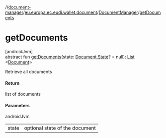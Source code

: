 //[document-manager](../../../index.md)/[eu.europa.ec.eudi.wallet.document](../index.md)/[DocumentManager](index.md)/[getDocuments](get-documents.md)

# getDocuments

[androidJvm]\
abstract fun [getDocuments](get-documents.md)(state: [Document.State](../-document/-state/index.md)? =
null): [List](https://kotlinlang.org/api/latest/jvm/stdlib/kotlin.collections/-list/index.html)
&lt;[Document](../-document/index.md)&gt;

Retrieve all documents

#### Return

list of documents

#### Parameters

androidJvm

|       |                                |
|-------|--------------------------------|
| state | optional state of the document |
